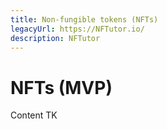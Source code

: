 ```yaml
---
title: Non-fungible tokens (NFTs)
legacyUrl: https://NFTutor.io/
description: NFTutor
---
```

 # NFTs (MVP)

Content TK